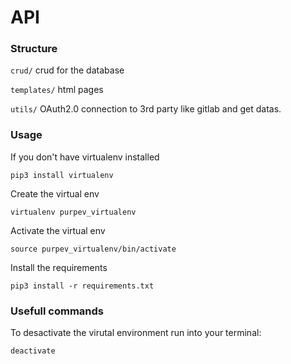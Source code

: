 # API

### Structure

```crud/``` crud for the database

```templates/``` html pages

```utils/``` OAuth2.0 connection to 3rd party like gitlab and get datas.

### Usage

If you don't have virtualenv installed
```shell
pip3 install virtualenv
```

Create the virtual env
```shell
virtualenv purpev_virtualenv
```

Activate the virtual env
```shell
source purpev_virtualenv/bin/activate
```

Install the requirements
```shell
pip3 install -r requirements.txt
```

### Usefull commands

To desactivate the virutal environment run into your terminal:

```shell
deactivate
```